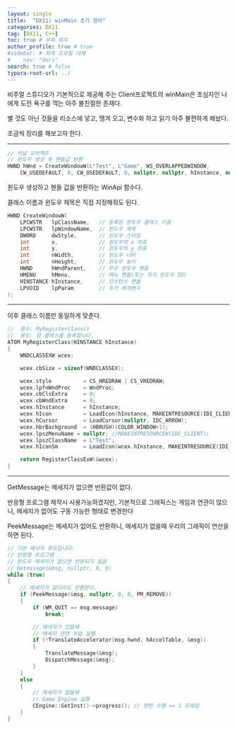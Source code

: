 ```yaml
---
layout: single
title:  "DX11) winMain 초기 정리"
categories: DX11
tag: [DX11, C++]
toc: true # 우측 목차
author_profile: true # true
#sidebar: # 좌측 프로필 대체
#    nav: "docs"
search: true # false
typora-root-url: ../
---
```


비주얼 스튜디오가 기본적으로 제공해 주는 Client프로젝트의 winMain은 초심자인 나에게 도전 욕구를 꺽는 아주 불친절한 존재다.

별 것도 아닌 것들을 리소스에 넣고, 땡겨 오고, 변수화 하고 읽기 아주 불편하게 해놨다.

조금씩 정리를 해보고자 한다.

---

``` c++
// 커널 오브젝트
// 윈도우 생성 후 핸들값 반환
HWND hWnd = CreateWindowW(L"Test", L"Game", WS_OVERLAPPEDWINDOW,
    CW_USEDEFAULT, 0, CW_USEDEFAULT, 0, nullptr, nullptr, hInstance, nullptr);
```

윈도우 생성하고 핸들 값을 반환하는 WinApi 함수다. 

클래스 이름과 윈도우 제목은 직접 지정해줘도 된다.

``` cpp
HWND CreateWindowW(
    LPCWSTR   lpClassName,   // 등록된 윈도우 클래스 이름
    LPCWSTR   lpWindowName,  // 윈도우 제목
    DWORD     dwStyle,       // 윈도우 스타일
    int       x,             // 윈도우의 x 좌표
    int       y,             // 윈도우의 y 좌표
    int       nWidth,        // 윈도우 너비
    int       nHeight,       // 윈도우 높이
    HWND      hWndParent,    // 부모 윈도우 핸들
    HMENU     hMenu,         // 메뉴 핸들(또는 자식 윈도우 ID)
    HINSTANCE hInstance,     // 인스턴스 핸들
    LPVOID    lpParam        // 추가 매개변수
);
```

---

이후 클래스 이름만 동일하게 맞춘다.

``` cpp
//  함수: MyRegisterClass()
//  용도: 창 클래스를 등록합니다.
ATOM MyRegisterClass(HINSTANCE hInstance)
{
    WNDCLASSEXW wcex;

    wcex.cbSize = sizeof(WNDCLASSEX);

    wcex.style          = CS_HREDRAW | CS_VREDRAW;
    wcex.lpfnWndProc    = WndProc;
    wcex.cbClsExtra     = 0;
    wcex.cbWndExtra     = 0;
    wcex.hInstance      = hInstance;
    wcex.hIcon          = LoadIcon(hInstance, MAKEINTRESOURCE(IDI_CLIENT));
    wcex.hCursor        = LoadCursor(nullptr, IDC_ARROW);
    wcex.hbrBackground  = (HBRUSH)(COLOR_WINDOW+1);
    wcex.lpszMenuName = nullptr; //MAKEINTRESOURCEW(IDC_CLIENT);
    wcex.lpszClassName  = L"Test";
    wcex.hIconSm        = LoadIcon(wcex.hInstance, MAKEINTRESOURCE(IDI_SMALL));

    return RegisterClassExW(&wcex);
}
```

---

GetMessage는 메세지가 없으면 반환값이 없다.

반응형 프로그램 제작시 사용가능하겠지만,
기본적으로 그래픽스는 게임과 연관이 많으니, 메세지가 없어도 구동 가능한 형태로 변경한다

PeekMessage는 메세지가 없어도 반환하니, 메세지가 없을때 우리의 그래픽이 연산을 하면 된다.

``` cpp
// 기본 메시지 루프입니다:
// 반응형 프로그램
// 윈도우 메세지가 없으면 반환되지 않음
// Getessage(&msg, nullptr, 0, 0)
while (true)
{
    // 메세지가 없더라도 반환한다.
    if (PeekMessage(&msg, nullptr, 0, 0, PM_REMOVE))
    {
        if (WM_QUIT == msg.message)
            break;

        // 메세지가 있을때
        // 메세지 관련 작업 실행
        if (!TranslateAccelerator(msg.hwnd, hAccelTable, &msg))
        {
            TranslateMessage(&msg);
            DispatchMessage(&msg);
        }
    }
    else
    {
        // 메세지가 없을때
        // Game Engine 실행
        CEngine::GetInst()->progress(); // 한번 수행 == 1 프레임
    }
}
```





